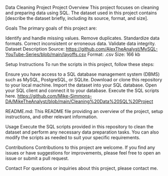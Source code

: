 Data Cleaning Project
Project Overview
This project focuses on cleaning and preparing data using SQL. The dataset used in this project contains [describe the dataset briefly, including its source, format, and size].

Goals
The primary goals of this project are:

Identify and handle missing values.
Remove duplicates.
Standardize data formats.
Correct inconsistent or erroneous data.
Validate data integrity.
Dataset Description
Source: https://github.com/AlexTheAnalyst/MySQL-YouTube-Series/blob/main/layoffs.csv
Format: .csv
Size: 166 kb

Setup Instructions
To run the scripts in this project, follow these steps:

Ensure you have access to a SQL database management system (DBMS) such as MySQL, PostgreSQL, or SQLite.
Download or clone this repository to your local machine.
Import the dataset into your SQL database.
Open your SQL client and connect it to your database.
Execute the SQL scripts here. https://github.com/Mike-Simmons-DA/MikeTheAnalyst/blob/main/Cleaning%20Data%20SQL%20Project

README.md: This README file providing an overview of the project, setup instructions, and other relevant information.

Usage
Execute the SQL scripts provided in this repository to clean the dataset and perform any necessary data preparation tasks. You can also modify the scripts as needed to suit your specific requirements.

Contributions
Contributions to this project are welcome. If you find any issues or have suggestions for improvements, please feel free to open an issue or submit a pull request.


Contact
For questions or inquiries about this project, please contact me.
